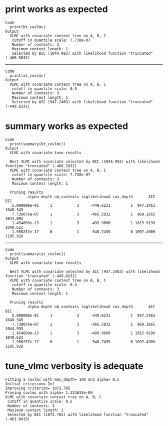 # print works as expected

    Code
      print(bt_covlmc)
    Output
      VLMC with covariate context tree on A, B, C 
       cutoff in quantile scale: 7.738e-07
       Number of contexts: 3 
       Maximum context length: 1 
       Selected by BIC (1044.993) with likelihood function "truncated" (-466.5832)

---

    Code
      print(at_covlmc)
    Output
      VLMC with covariate context tree on A, B, C 
       cutoff in quantile scale: 0.5
       Number of contexts: 3 
       Maximum context length: 1 
       Selected by AIC (947.2463) with likelihood function "truncated" (-449.6231)

# summary works as expected

    Code
      print(summary(bt_covlmc))
    Output
      VLMC with covariate tune results
      
      Best VLMC with covariate selected by BIC (1044.993) with likelihood function "truncated" (-466.5832)
      VLMC with covariate context tree on A, B, C 
       cutoff in quantile scale: 7.738e-07
       Number of contexts: 3 
       Maximum context length: 1 
      
      Pruning results
              alpha depth nb_contexts loglikelihood cov_depth       AIC      BIC
       5.000000e-01     1           3     -449.6231         1  947.2463 1048.349
       7.738076e-07     1           3     -466.5832         1  969.1665 1044.993
       1.454609e-13     1           3     -499.9600         1 1015.9199 1049.621
       1.950257e-17     0           1     -546.7455         0 1097.4909 1105.920

---

    Code
      print(summary(at_covlmc))
    Output
      VLMC with covariate tune results
      
      Best VLMC with covariate selected by AIC (947.2463) with likelihood function "truncated" (-449.6231)
      VLMC with covariate context tree on A, B, C 
       cutoff in quantile scale: 0.5
       Number of contexts: 3 
       Maximum context length: 1 
      
      Pruning results
              alpha depth nb_contexts loglikelihood cov_depth       AIC      BIC
       5.000000e-01     1           3     -449.6231         1  947.2463 1048.349
       7.738076e-07     1           3     -466.5832         1  969.1665 1044.993
       1.454609e-13     1           3     -499.9600         1 1015.9199 1049.621
       1.950257e-17     0           1     -546.7455         0 1097.4909 1105.920

# tune_vlmc verbosity is adequate

    Fitting a covlmc with max_depth= 100 and alpha= 0.5 
    Initial criterion= Inf 
    Improving criterion= 1072.785 
    Pruning covlmc with alpha= 1.323035e-09 
    VLMC with covariate context tree on A, B, C 
     cutoff in quantile scale: 0.5
     Number of contexts: 3 
     Maximum context length: 1 
     Selected by BIC (1072.785) with likelihood function "truncated" (-461.8413)

